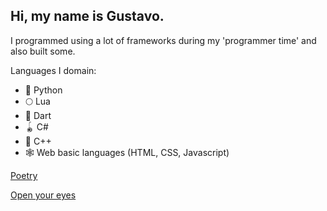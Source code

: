 ## Hi, my name is Gustavo.

I programmed using a lot of frameworks during my 'programmer time' and also built some.

Languages I domain:
- :snake: Python
- :full_moon: Lua
- :dart: Dart
- :yo_yo: C#
- :nazar_amulet: C++
- :spider_web: Web basic languages (HTML, CSS, Javascript)


[Poetry](citerate.neocities.org)

[Open your eyes](volentie.neocities.org)
